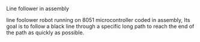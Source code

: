 Line follower in assembly

line foolower robot running on 8051 microcontroller coded in assembly, Its goal is to follow a black line through a specific long path to reach the end of the path as quickly as possible.

